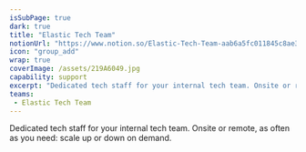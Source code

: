 ```yaml
---
isSubPage: true
dark: true
title: "Elastic Tech Team"
notionUrl: "https://www.notion.so/Elastic-Tech-Team-aab6a5fc011845c8ae3582b37f1d4e1d"
icon: "group_add"
wrap: true
coverImage: /assets/219A6049.jpg
capability: support
excerpt: "Dedicated tech staff for your internal tech team. Onsite or remote, as often as you need: scale up or down on demand."
teams: 
 - Elastic Tech Team
---
```

Dedicated tech staff for your internal tech team. Onsite or remote, as often as you need: scale up or down on demand.